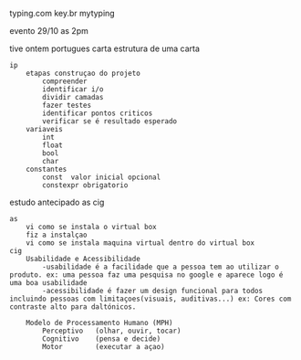typing.com
key.br
mytyping

evento 29/10 as 2pm

tive ontem portugues
        carta
        estrutura de uma carta 

    ip
        etapas construçao do projeto
            compreender 
            identificar i/o
            dividir camadas
            fazer testes
            identificar pontos criticos
            verificar se é resultado esperado
        variaveis
            int 
            float
            bool
            char
        constantes
            const  valor inicial opcional
            constexpr obrigatorio


estudo antecipado as cig

    as
        vi como se instala o virtual box 
        fiz a instalçao
        vi como se instala maquina virtual dentro do virtual box 
    cig
        Usabilidade e Acessibilidade
            -usabilidade é a facilidade que a pessoa tem ao utilizar o produto. ex: uma pessoa faz uma pesquisa no google e aparece logo é uma boa usabilidade
            -acessibilidade é fazer um design funcional para todos incluindo pessoas com limitaçoes(visuais, auditivas...) ex: Cores com contraste alto para daltónicos.

        Modelo de Processamento Humano (MPH)
            Perceptivo	 (olhar, ouvir, tocar)	
            Cognitivo	 (pensa e decide)
            Motor        (executar a açao)

        


        
    